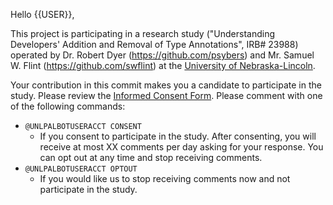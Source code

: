 Hello {{USER}},

This project is participating in a research study ("Understanding Developers' Addition and Removal of Type Annotations", IRB# 23988) operated by Dr. Robert Dyer (https://github.com/psybers) and Mr. Samuel W. Flint (https://github.com/swflint) at the [University of Nebraska-Lincoln](https://unl.edu/).

Your contribution in this commit makes you a candidate to participate in the study. Please review the [Informed Consent Form](https://github.com/unl-pal/typechange-bot/blob/main/pages/consent-document.md).  Please comment with one of the following commands:

* `@UNLPALBOTUSERACCT CONSENT`
  * If you consent to participate in the study.  After consenting, you will receive at most XX comments per day asking for your response.  You can opt out at any time and stop receiving comments.
* `@UNLPALBOTUSERACCT OPTOUT`
  * If you would like us to stop receiving comments now and not participate in the study.
